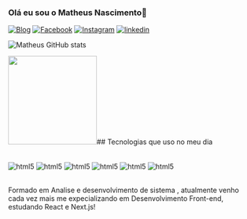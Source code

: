 ### Olá eu sou o Matheus Nascimento👋

[![Blog](https://img.shields.io/badge/dev.to-0A0A0A?style=for-the-badge&logo=devdotto&logoColor=white)](https://matheuspeluso.github.io/portfolio/)
[![Facebook](https://img.shields.io/badge/Facebook-1877F2?style=for-the-badge&logo=facebook&logoColor=white)](https://www.facebook.com/profile.php?id=100004052030104)
[![Instagram](https://img.shields.io/badge/Instagram-E4405F?style=for-the-badge&logo=instagram&logoColor=white)](https://www.instagram.com/matheuspeluso2000/)
[![linkedin](https://img.shields.io/badge/LinkedIn-0077B5?style=for-the-badge&logo=linkedin&logoColor=white)](https://www.linkedin.com/in/matheus-pereira-peluso-do-nascimento-331954191/)

![Matheus GitHub stats](https://github-readme-stats.vercel.app/api?username=matheuspeluso&show_icons=true&theme=radical)



  <img height="180em" src="https://github-readme-stats.vercel.app/api/top-langs/?username=matheuspeluso&layout=compact&langs_count=7&theme=dracula"/>## Tecnologias que uso no meu dia 

<div style="display: inline_block"> <br/>
    <img align="center" alt="html5" src="https://img.shields.io/badge/HTML5-E34F26?style=for-the-badge&logo=html5&logoColor=white">
    <img align="center" alt="html5" src="https://img.shields.io/badge/CSS3-1572B6?style=for-the-badge&logo=css3&logoColor=white">
    <img align="center" alt="html5" src="https://img.shields.io/badge/JavaScript-F7DF1E?style=for-the-badge&logo=javascript&logoColor=black">
    <img align="center" alt="html5" src="https://img.shields.io/badge/C%23-239120?style=for-the-badge&logo=c-sharp&logoColor=white">
    <img align="center" alt="html5" src="https://img.shields.io/badge/React-20232A?style=for-the-badge&logo=react&logoColor=61DAFB">
    <img align="center" alt="html5" src="https://img.shields.io/badge/Bootstrap-563D7C?style=for-the-badge&logo=bootstrap&logoColor=white">
</div>

<br>

Formado em Analise e desenvolvimento de sistema , atualmente venho cada vez mais me expecializando em Desenvolvimento Front-end, estudando React e Next.js!
